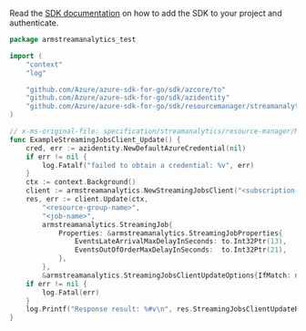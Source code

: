 Read the [SDK documentation](https://github.com/Azure/azure-sdk-for-go/blob/sdk%2Fresourcemanager%2Fstreamanalytics%2Farmstreamanalytics%2Fv0.3.0/sdk/resourcemanager/streamanalytics/armstreamanalytics/README.md) on how to add the SDK to your project and authenticate.

```go
package armstreamanalytics_test

import (
	"context"
	"log"

	"github.com/Azure/azure-sdk-for-go/sdk/azcore/to"
	"github.com/Azure/azure-sdk-for-go/sdk/azidentity"
	"github.com/Azure/azure-sdk-for-go/sdk/resourcemanager/streamanalytics/armstreamanalytics"
)

// x-ms-original-file: specification/streamanalytics/resource-manager/Microsoft.StreamAnalytics/stable/2020-03-01/examples/StreamingJob_Update.json
func ExampleStreamingJobsClient_Update() {
	cred, err := azidentity.NewDefaultAzureCredential(nil)
	if err != nil {
		log.Fatalf("failed to obtain a credential: %v", err)
	}
	ctx := context.Background()
	client := armstreamanalytics.NewStreamingJobsClient("<subscription-id>", cred, nil)
	res, err := client.Update(ctx,
		"<resource-group-name>",
		"<job-name>",
		armstreamanalytics.StreamingJob{
			Properties: &armstreamanalytics.StreamingJobProperties{
				EventsLateArrivalMaxDelayInSeconds: to.Int32Ptr(13),
				EventsOutOfOrderMaxDelayInSeconds:  to.Int32Ptr(21),
			},
		},
		&armstreamanalytics.StreamingJobsClientUpdateOptions{IfMatch: nil})
	if err != nil {
		log.Fatal(err)
	}
	log.Printf("Response result: %#v\n", res.StreamingJobsClientUpdateResult)
}
```
